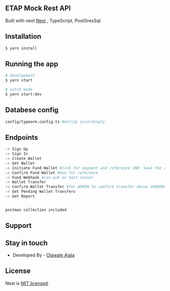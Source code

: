 
## ETAP Mock Rest API

Built with next [Nest](https://github.com/nestjs/nest) , TypeScript, PostGresSql.

## Installation

```bash
$ yarn install
```

## Running the app

```bash
# development
$ yarn start

# watch mode
$ yarn start:dev


```

## Databese config
```bash
config/typeorm.config.ts #mofidy accordingly
```

## Endpoints

```bash
-> Sign Up
-> Sign In 
-> Create Wallet
-> Get Wallet
-> Initiate Fund Wallet #link for payment and reference (NB: Save the reference)
-> Confirm Fund Wallet #Use for reference
-> Fund Webhook #can wok on test server
-> Wallet Transfer 
-> Confirm Wallet Transfer #for ADMIN to confirm transfer above 1000000
-> Get Pending Wallet Transfers
-> Get Report


postman collection included
```

## Support



## Stay in touch

- Developed By - [Olawale Ajala ](https://quadrillionx.com)

## License

Nest is [MIT licensed](LICENSE).
